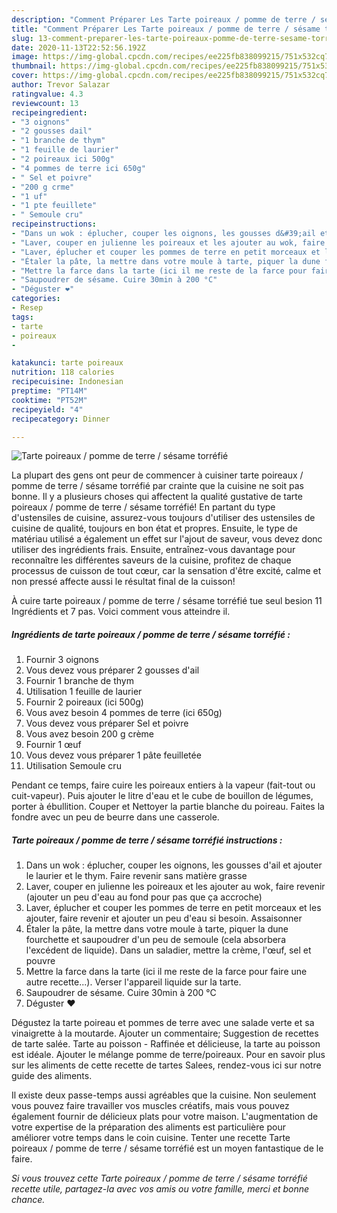 ```yaml
---
description: "Comment Préparer Les Tarte poireaux / pomme de terre / sésame torréfié"
title: "Comment Préparer Les Tarte poireaux / pomme de terre / sésame torréfié"
slug: 13-comment-preparer-les-tarte-poireaux-pomme-de-terre-sesame-torrefie
date: 2020-11-13T22:52:56.192Z
image: https://img-global.cpcdn.com/recipes/ee225fb838099215/751x532cq70/tarte-poireaux-pomme-de-terre-sesame-torrefie-photo-principale-de-la-recette.jpg
thumbnail: https://img-global.cpcdn.com/recipes/ee225fb838099215/751x532cq70/tarte-poireaux-pomme-de-terre-sesame-torrefie-photo-principale-de-la-recette.jpg
cover: https://img-global.cpcdn.com/recipes/ee225fb838099215/751x532cq70/tarte-poireaux-pomme-de-terre-sesame-torrefie-photo-principale-de-la-recette.jpg
author: Trevor Salazar
ratingvalue: 4.3
reviewcount: 13
recipeingredient:
- "3 oignons"
- "2 gousses dail"
- "1 branche de thym"
- "1 feuille de laurier"
- "2 poireaux ici 500g"
- "4 pommes de terre ici 650g"
- " Sel et poivre"
- "200 g crme"
- "1 uf"
- "1 pte feuillete"
- " Semoule cru"
recipeinstructions:
- "Dans un wok : éplucher, couper les oignons, les gousses d&#39;ail et ajouter le laurier et le thym. Faire revenir sans matière grasse"
- "Laver, couper en julienne les poireaux et les ajouter au wok, faire revenir (ajouter un peu d&#39;eau au fond pour pas que ça accroche)"
- "Laver, éplucher et couper les pommes de terre en petit morceaux et les ajouter, faire revenir et ajouter un peu d&#39;eau si besoin. Assaisonner"
- "Étaler la pâte, la mettre dans votre moule à tarte, piquer la dune fourchette et saupoudrer d&#39;un peu de semoule (cela absorbera l&#39;excédent de liquide). Dans un saladier, mettre la crème, l&#39;œuf, sel et pouvre"
- "Mettre la farce dans la tarte (ici il me reste de la farce pour faire une autre recette...). Verser l&#39;appareil liquide sur la tarte."
- "Saupoudrer de sésame. Cuire 30min à 200 °C"
- "Déguster ❤️"
categories:
- Resep
tags:
- tarte
- poireaux
- 

katakunci: tarte poireaux  
nutrition: 118 calories
recipecuisine: Indonesian
preptime: "PT14M"
cooktime: "PT52M"
recipeyield: "4"
recipecategory: Dinner

---
```



![Tarte poireaux / pomme de terre / sésame torréfié](https://img-global.cpcdn.com/recipes/ee225fb838099215/751x532cq70/tarte-poireaux-pomme-de-terre-sesame-torrefie-photo-principale-de-la-recette.jpg)

La plupart des gens ont peur de commencer à cuisiner tarte poireaux / pomme de terre / sésame torréfié par crainte que la cuisine ne soit pas bonne. Il y a plusieurs choses qui affectent la qualité gustative de tarte poireaux / pomme de terre / sésame torréfié! En partant du type d'ustensiles de cuisine, assurez-vous toujours d'utiliser des ustensiles de cuisine de qualité, toujours en bon état et propres. Ensuite, le type de matériau utilisé a également un effet sur l'ajout de saveur, vous devez donc utiliser des ingrédients frais. Ensuite, entraînez-vous davantage pour reconnaître les différentes saveurs de la cuisine, profitez de chaque processus de cuisson de tout cœur, car la sensation d'être excité, calme et non pressé affecte aussi le résultat final de la cuisson!

<!--inarticleads1-->

À cuire tarte poireaux / pomme de terre / sésame torréfié tue seul besion 11 Ingrédients et 7 pas. Voici comment vous atteindre il.

##### Ingrédients de tarte poireaux / pomme de terre / sésame torréfié :

1. Fournir 3 oignons
1. Vous devez vous préparer 2 gousses d&#39;ail
1. Fournir 1 branche de thym
1. Utilisation 1 feuille de laurier
1. Fournir 2 poireaux (ici 500g)
1. Vous avez besoin 4 pommes de terre (ici 650g)
1. Vous devez vous préparer  Sel et poivre
1. Vous avez besoin 200 g crème
1. Fournir 1 œuf
1. Vous devez vous préparer 1 pâte feuilletée
1. Utilisation  Semoule cru


Pendant ce temps, faire cuire les poireaux entiers à la vapeur (fait-tout ou cuit-vapeur). Puis ajouter le litre d&#39;eau et le cube de bouillon de légumes, porter à ébullition. Couper et Nettoyer la partie blanche du poireau. Faites la fondre avec un peu de beurre dans une casserole. 

<!--inarticleads2-->

##### Tarte poireaux / pomme de terre / sésame torréfié instructions :

1. Dans un wok : éplucher, couper les oignons, les gousses d&#39;ail et ajouter le laurier et le thym. Faire revenir sans matière grasse
1. Laver, couper en julienne les poireaux et les ajouter au wok, faire revenir (ajouter un peu d&#39;eau au fond pour pas que ça accroche)
1. Laver, éplucher et couper les pommes de terre en petit morceaux et les ajouter, faire revenir et ajouter un peu d&#39;eau si besoin. Assaisonner
1. Étaler la pâte, la mettre dans votre moule à tarte, piquer la dune fourchette et saupoudrer d&#39;un peu de semoule (cela absorbera l&#39;excédent de liquide). Dans un saladier, mettre la crème, l&#39;œuf, sel et pouvre
1. Mettre la farce dans la tarte (ici il me reste de la farce pour faire une autre recette...). Verser l&#39;appareil liquide sur la tarte.
1. Saupoudrer de sésame. Cuire 30min à 200 °C
1. Déguster ❤️


Dégustez la tarte poireau et pommes de terre avec une salade verte et sa vinaigrette à la moutarde. Ajouter un commentaire; Suggestion de recettes de tarte salée. Tarte au poisson - Raffinée et délicieuse, la tarte au poisson est idéale. Ajouter le mélange pomme de terre/poireaux. Pour en savoir plus sur les aliments de cette recette de tartes Salees, rendez-vous ici sur notre guide des aliments. 

<!--inarticleads1-->

<p>
Il existe deux passe-temps aussi agréables que la cuisine. Non seulement vous pouvez faire travailler vos muscles créatifs, mais vous pouvez également fournir de délicieux plats pour votre maison. L'augmentation de votre expertise de la préparation des aliments est particulière pour améliorer votre temps dans le coin cuisine. Tenter une recette Tarte poireaux / pomme de terre / sésame torréfié est un moyen fantastique de le faire.
</p>

<p>
<i>Si vous trouvez cette Tarte poireaux / pomme de terre / sésame torréfié recette utile, partagez-la avec vos amis ou votre famille, merci et bonne chance.</i>
</p>
